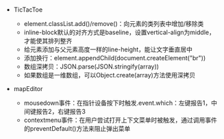 # 
- TicTacToe
    + element.classList.add()/remove()：向元素的类列表中增加/移除类
    + inline-block默认的对齐方式是baseline，设置vertical-align为middle，才能使其排列整齐
    + 给元素添加与父元素高度一样的line-height，能让文字垂直居中
    + 添加换行：element.appendChild(document.createElement("br"))
    + 数组深拷贝：JSON.parse(JSON.stringify(array))
    + 如果数组是一维数组，可以Object.create(array)方法使用深拷贝

- mapEditor
    + mousedown事件：在指针设备按下时触发.event.which：左键报告1，中间键报告2，右键报告3
    + contextmenu事件：在用户尝试打开上下文菜单时被触发，通过调用事件的preventDefault()方法来阻止弹出菜单
    